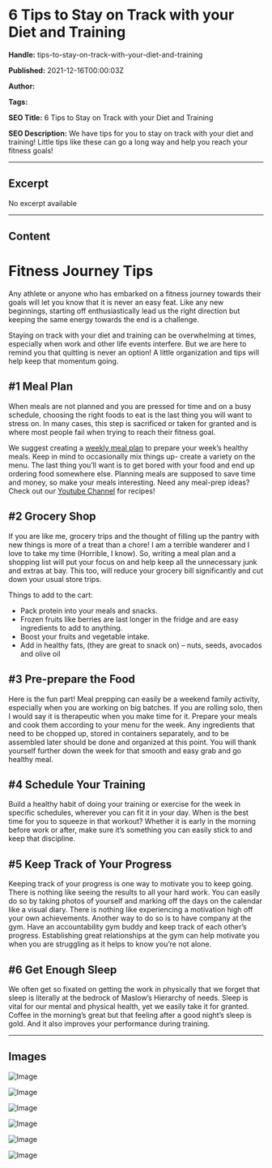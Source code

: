 # 6 Tips to Stay on Track with your Diet and Training

**Handle:** tips-to-stay-on-track-with-your-diet-and-training

**Published:** 2021-12-16T00:00:03Z

**Author:**  

**Tags:** 

**SEO Title:** 6 Tips to Stay on Track with your Diet and Training

**SEO Description:** We have tips for you to stay on track with your diet and training! Little tips like these can go a long way and help you reach your fitness goals!

---

## Excerpt

No excerpt available

---

## Content

# Fitness Journey Tips

Any athlete or anyone who has embarked on a fitness journey towards their goals will let you know that it is never an easy feat. Like any new beginnings, starting off enthusiastically lead us the right direction but keeping the same energy towards the end is a challenge.

Staying on track with your diet and training can be overwhelming at times, especially when work and other life events interfere. But we are here to remind you that quitting is never an option! A little organization and tips will help keep that momentum going.

## #1 Meal Plan

When meals are not planned and you are pressed for time and on a busy schedule, choosing the right foods to eat is the last thing you will want to stress on. In many cases, this step is sacrificed or taken for granted and is where most people fail when trying to reach their fitness goal.

We suggest creating a [weekly meal plan](https://www.vpa.com.au/blogs/featured-articles/3-ways-to-meal-prep-and-cut-down-cooking-time) to prepare your week’s healthy meals. Keep in mind to occasionally mix things up- create a variety on the menu. The last thing you’ll want is to get bored with your food and end up ordering food somewhere else. Planning meals are supposed to save time and money, so make your meals interesting. Need any meal-prep ideas? Check out our [Youtube Channel](https://www.youtube.com/channel/UCzdp2CzFf_a4d_xqLnsTG5g?view_as=subscriber) for recipes!

## #2 Grocery Shop

If you are like me, grocery trips and the thought of filling up the pantry with new things is more of a treat than a chore! I am a terrible wanderer and I love to take my time (Horrible, I know). So, writing a meal plan and a shopping list will put your focus on and help keep all the unnecessary junk and extras at bay. This too, will reduce your grocery bill significantly and cut down your usual store trips.

Things to add to the cart:
- Pack protein into your meals and snacks.
- Frozen fruits like berries are last longer in the fridge and are easy ingredients to add to anything.
- Boost your fruits and vegetable intake.
- Add in healthy fats, (they are great to snack on) – nuts, seeds, avocados and olive oil

## #3 Pre-prepare the Food

Here is the fun part! Meal prepping can easily be a weekend family activity, especially when you are working on big batches. If you are rolling solo, then I would say it is therapeutic when you make time for it. Prepare your meals and cook them according to your menu for the week. Any ingredients that need to be chopped up, stored in containers separately, and to be assembled later should be done and organized at this point. You will thank yourself further down the week for that smooth and easy grab and go healthy meal.

## #4 Schedule Your Training

Build a healthy habit of doing your training or exercise for the week in specific schedules, wherever you can fit it in your day. When is the best time for you to squeeze in that workout? Whether it is early in the morning before work or after, make sure it’s something you can easily stick to and keep that discipline.

## #5 Keep Track of Your Progress

Keeping track of your progress is one way to motivate you to keep going. There is nothing like seeing the results to all your hard work. You can easily do so by taking photos of yourself and marking off the days on the calendar like a visual diary. There is nothing like experiencing a motivation high off your own achievements. Another way to do so is to have company at the gym. Have an accountability gym buddy and keep track of each other’s progress. Establishing great relationships at the gym can help motivate you when you are struggling as it helps to know you’re not alone.

## #6 Get Enough Sleep

We often get so fixated on getting the work in physically that we forget that sleep is literally at the bedrock of Maslow’s Hierarchy of needs. Sleep is vital for our mental and physical health, yet we easily take it for granted. Coffee in the morning’s great but that feeling after a good night’s sleep is gold. And it also improves your performance during training.

---

## Images

![Image](undefined)

![Image](undefined)

![Image](undefined)

![Image](undefined)

![Image](undefined)

![Image](undefined)

